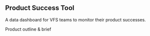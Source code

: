 ## Product Success Tool

A data dashboard for VFS teams to monitor their product successes.

Product outline & brief
